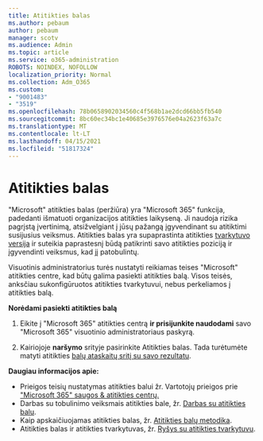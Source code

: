 ```yaml
---
title: Atitikties balas
ms.author: pebaum
author: pebaum
manager: scotv
ms.audience: Admin
ms.topic: article
ms.service: o365-administration
ROBOTS: NOINDEX, NOFOLLOW
localization_priority: Normal
ms.collection: Adm_O365
ms.custom:
- "9001483"
- "3519"
ms.openlocfilehash: 78b0658902034560c4f568b1ae2dcd66bb5fb540
ms.sourcegitcommit: 8bc60ec34bc1e40685e3976576e04a2623f63a7c
ms.translationtype: MT
ms.contentlocale: lt-LT
ms.lasthandoff: 04/15/2021
ms.locfileid: "51817324"
---
```

# <a name="compliance-score"></a>Atitikties balas

"Microsoft" atitikties balas (peržiūra) yra "Microsoft 365" funkcija, padedanti išmatuoti organizacijos atitikties laikyseną. Ji naudoja rizika pagrįstą įvertinimą, atsižvelgiant į jūsų pažangą įgyvendinant su atitiktimi susijusius veiksmus.   Atitikties balas yra supaprastinta atitikties [tvarkytuvo versija](https://docs.microsoft.com/microsoft-365/compliance/compliance-manager-overview) ir suteikia paprastesnį būdą patikrinti savo atitikties poziciją ir įgyvendinti veiksmus, kad jį patobulintų. 

Visuotinis administratorius turės nustatyti [](https://docs.microsoft.com/microsoft-365/security/office-365-security/permissions-in-the-security-and-compliance-center) reikiamas teises "Microsoft" atitikties centre, kad būtų galima pasiekti atitikties balą.  Visos teisės, anksčiau sukonfigūruotos atitikties tvarkytuvui, nebus perkeliamos į atitikties balą.

**Norėdami pasiekti atitikties balą**

1. Eikite į "Microsoft 365" atitikties centrą **ir prisijunkite naudodami** savo "Microsoft 365" visuotinio administratoriaus paskyrą.

2. Kairiojoje **naršymo** srityje pasirinkite Atitikties balas. Tada turėtumėte matyti atitikties [balų ataskaitų sritį su savo rezultatu](https://docs.microsoft.com/microsoft-365/compliance/compliance-score-setup#understand-the-compliance-score-dashboard).
 

**Daugiau informacijos apie:**

- Prieigos teisių nustatymas atitikties balui žr. Vartotojų prieigos prie ["Microsoft 365" saugos & atitikties centrų.](https://docs.microsoft.com/microsoft-365/security/office-365-security/grant-access-to-the-security-and-compliance-center)
- Darbas su tobulinimo veiksmais atitikties bale, žr.  [Darbas su atitikties balu](https://docs.microsoft.com/microsoft-365/compliance/working-with-compliance-score).
- Kaip apskaičiuojamas atitikties balas, žr. [Atitikties balų metodika](https://docs.microsoft.com/microsoft-365/compliance/compliance-score-methodology).
- Atitikties balas ir atitikties tvarkytuvas, žr. [Ryšys su atitikties tvarkytuvu](https://docs.microsoft.com/microsoft-365/compliance/compliance-score#relationship-to-compliance-manager).


